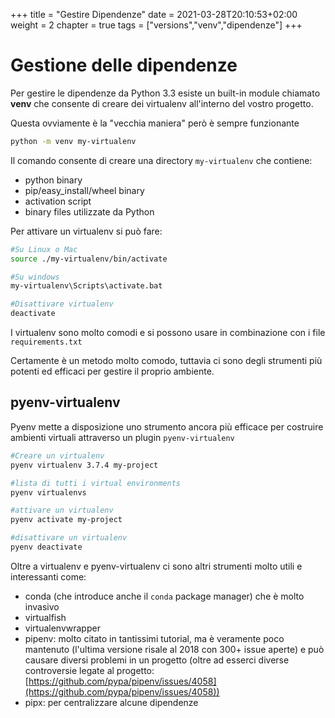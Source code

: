 +++
title = "Gestire Dipendenze"
date = 2021-03-28T20:10:53+02:00
weight = 2
chapter = true
tags = ["versions","venv","dipendenze"]
+++

<!-- Hotjar Tracking Code for https://pythonbiellagroup.it -->
<script>
    (function(h,o,t,j,a,r){
        h.hj=h.hj||function(){(h.hj.q=h.hj.q||[]).push(arguments)};
        h._hjSettings={hjid:2847436,hjsv:6};
        a=o.getElementsByTagName('head')[0];
        r=o.createElement('script');r.async=1;
        r.src=t+h._hjSettings.hjid+j+h._hjSettings.hjsv;
        a.appendChild(r);
    })(window,document,'https://static.hotjar.com/c/hotjar-','.js?sv=');
</script>

# Gestione delle dipendenze

Per gestire le dipendenze da Python 3.3 esiste un built-in module chiamato **venv** che consente di creare dei virtualenv all'interno del vostro progetto.

Questa ovviamente è la "vecchia maniera" però è sempre funzionante

```bash
python -m venv my-virtualenv
```

Il comando consente di creare una directory `my-virtualenv` che contiene:

- python binary
- pip/easy_install/wheel binary
- activation script
- binary files utilizzate da Python

Per attivare un virtualenv si può fare:

```bash
#Su Linux o Mac
source ./my-virtualenv/bin/activate

#Su windows
my-virtualenv\Scripts\activate.bat

#Disattivare virtualenv
deactivate
```

I virtualenv sono molto comodi e si possono usare in combinazione con i file `requirements.txt`

Certamente è un metodo molto comodo, tuttavia ci sono degli strumenti più potenti ed efficaci per gestire il proprio ambiente.

## pyenv-virtualenv

Pyenv mette a disposizione uno strumento ancora più efficace per costruire ambienti virtuali attraverso un plugin `pyenv-virtualenv`

```bash
#Creare un virtualenv
pyenv virtualenv 3.7.4 my-project

#lista di tutti i virtual environments
pyenv virtualenvs

#attivare un virtualenv
pyenv activate my-project

#disattivare un virtualenv
pyenv deactivate
```

Oltre a virtualenv e pyenv-virtualenv ci sono altri strumenti molto utili e interessanti come:

- conda (che introduce anche il `conda` package manager) che è molto invasivo
- virtualfish
- virtualenvwrapper
- pipenv: molto citato in tantissimi tutorial, ma è veramente poco mantenuto (l'ultima versione risale al 2018 con 300+ issue aperte) e può causare diversi problemi in un progetto (oltre ad esserci diverse controversie legate al progetto: [https://github.com/pypa/pipenv/issues/4058](https://github.com/pypa/pipenv/issues/4058))
- pipx: per centralizzare alcune dipendenze